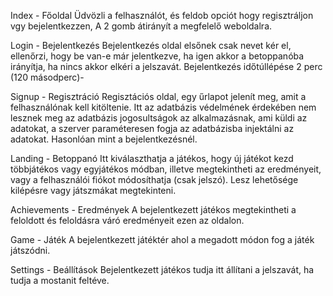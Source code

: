 Index - Főoldal
Üdvözli a felhasználót, és feldob opciót hogy regisztráljon vgy bejelentkezzen, A 2 gomb átirányít a megfelelő weboldalra.

Login - Bejelentkezés
Bejelentkezés oldal elsőnek csak nevet kér el, ellenőrzi, hogy be van-e már jelentkezve, ha igen akkor a betoppanóba irányítja, ha nincs akkor elkéri a jelszavát. Bejelentkezés időtúllépése 2 perc (120 másodperc)-

Signup - Regisztráció
Regisztációs oldal, egy űrlapot jelenít meg, amit a felhasználónak kell kitöltenie. Itt az adatbázis védelmének érdekében nem lesznek meg az adatbázis jogosultságok az alkalmazásnak, ami küldi az adatokat, a szerver paraméteresen fogja az adatbázisba injektálni az adatokat. Hasonlóan mint a bejelentkezésnél. 

Landing - Betoppanó
Itt kiválaszthatja a játékos, hogy új játékot kezd többjátékos vagy egyjátékos módban, illetve megtekintheti az eredményeit, vagy a felhasználói fiókot módosíthatja (csak jelszó). Lesz lehetősége kilépésre vagy játszmákat megtekinteni.

Achievements - Eredmények
A bejelentkezett játékos megtekintheti a feloldott és feloldásra váró eredményeit ezen az oldalon.

Game - Játék
A bejelentkezett játéktér ahol a megadott módon fog a játék játszódni.

Settings - Beállítások
Bejelentkezett játékos tudja itt állítani a jelszavát, ha tudja a mostanit feltéve.

